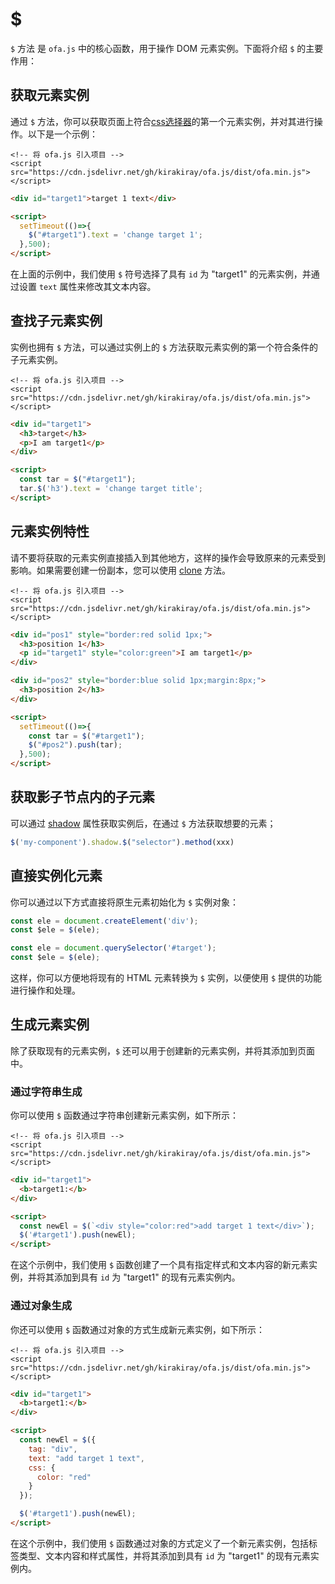 # $

`$` 方法 是 `ofa.js` 中的核心函数，用于操作 DOM 元素实例。下面将介绍 `$` 的主要作用：

## 获取元素实例

通过 `$` 方法，你可以获取页面上符合[css选择器](https://developer.mozilla.org/en-US/docs/Web/CSS/CSS_selectors)的第一个元素实例，并对其进行操作。以下是一个示例：

<html-viewer>

```
<!-- 将 ofa.js 引入项目 -->
<script src="https://cdn.jsdelivr.net/gh/kirakiray/ofa.js/dist/ofa.min.js"></script>
```

```html
<div id="target1">target 1 text</div>

<script>
  setTimeout(()=>{
    $("#target1").text = 'change target 1';
  },500);
</script>
```

</html-viewer>

在上面的示例中，我们使用 `$` 符号选择了具有 `id` 为 "target1" 的元素实例，并通过设置 `text` 属性来修改其文本内容。

## 查找子元素实例

实例也拥有 `$` 方法，可以通过实例上的 `$` 方法获取元素实例的第一个符合条件的子元素实例。

<html-viewer>

```
<!-- 将 ofa.js 引入项目 -->
<script src="https://cdn.jsdelivr.net/gh/kirakiray/ofa.js/dist/ofa.min.js"></script>
```

```html
<div id="target1">
  <h3>target</h3>
  <p>I am target1</p>
</div>

<script>
  const tar = $("#target1");
  tar.$('h3').text = 'change target title';
</script>
```

</html-viewer>

## 元素实例特性

请不要将获取的元素实例直接插入到其他地方，这样的操作会导致原来的元素受到影响。如果需要创建一份副本，您可以使用 [clone](./clone.md) 方法。

<html-viewer>

```
<!-- 将 ofa.js 引入项目 -->
<script src="https://cdn.jsdelivr.net/gh/kirakiray/ofa.js/dist/ofa.min.js"></script>
```

```html
<div id="pos1" style="border:red solid 1px;">
  <h3>position 1</h3>
  <p id="target1" style="color:green">I am target1</p>
</div>

<div id="pos2" style="border:blue solid 1px;margin:8px;">
  <h3>position 2</h3>
</div>

<script>
  setTimeout(()=>{
    const tar = $("#target1");
    $("#pos2").push(tar);
  },500);
</script>
```

</html-viewer>

## 获取影子节点内的子元素

可以通过 [shadow](./shadow.md) 属性获取实例后，在通过 `$` 方法获取想要的元素；

```javascript
$('my-component').shadow.$("selector").method(xxx)
```
## 直接实例化元素

你可以通过以下方式直接将原生元素初始化为 `$` 实例对象：

```javascript
const ele = document.createElement('div');
const $ele = $(ele);
```

```javascript
const ele = document.querySelector('#target');
const $ele = $(ele);
```

这样，你可以方便地将现有的 HTML 元素转换为 `$` 实例，以便使用 `$` 提供的功能进行操作和处理。

## 生成元素实例

除了获取现有的元素实例，`$` 还可以用于创建新的元素实例，并将其添加到页面中。

### 通过字符串生成

你可以使用 `$` 函数通过字符串创建新元素实例，如下所示：

<html-viewer>

```
<!-- 将 ofa.js 引入项目 -->
<script src="https://cdn.jsdelivr.net/gh/kirakiray/ofa.js/dist/ofa.min.js"></script>
```

```html
<div id="target1">
  <b>target1:</b>
</div>

<script>
  const newEl = $(`<div style="color:red">add target 1 text</div>`);
  $('#target1').push(newEl);
</script>
```

</html-viewer>

在这个示例中，我们使用 `$` 函数创建了一个具有指定样式和文本内容的新元素实例，并将其添加到具有 `id` 为 "target1" 的现有元素实例内。

### 通过对象生成

你还可以使用 `$` 函数通过对象的方式生成新元素实例，如下所示：

<html-viewer>

```
<!-- 将 ofa.js 引入项目 -->
<script src="https://cdn.jsdelivr.net/gh/kirakiray/ofa.js/dist/ofa.min.js"></script>
```

```html
<div id="target1">
  <b>target1:</b>
</div>

<script>
  const newEl = $({
    tag: "div",
    text: "add target 1 text",
    css: {
      color: "red"
    }
  });

  $('#target1').push(newEl);
</script>
```

</html-viewer>

在这个示例中，我们使用 `$` 函数通过对象的方式定义了一个新元素实例，包括标签类型、文本内容和样式属性，并将其添加到具有 `id` 为 "target1" 的现有元素实例内。